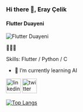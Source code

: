 ### Hi there 👋, Eray Çelik
#### Flutter Duayeni
![Flutter Duayeni](https://imgyukle.com/f/2022/01/21/ovpngn.gif)

🙏🙏🙏

Skills: Flutter / Python / C 


- 🌱 I’m currently learning AI 



[<img src='https://cdn.jsdelivr.net/npm/simple-icons@3.0.1/icons/linkedin.svg' alt='linkedin' height='40'>](https://www.linkedin.com/in/eray-celik/)  [<img src='https://cdn.jsdelivr.net/npm/simple-icons@3.0.1/icons/twitter.svg' alt='twitter' height='40'>](https://twitter.com/eraycel1k)  

[![Top Langs](https://github-readme-stats.vercel.app/api/top-langs/?username=eraycel1k)](https://github.com/anuraghazra/github-readme-stats)

